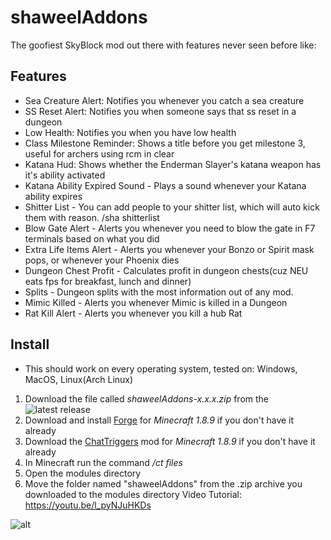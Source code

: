 # shaweelAddons
The goofiest SkyBlock mod out there with features never seen before like:
## Features
- Sea Creature Alert: Notifies you whenever you catch a sea creature
- SS Reset Alert: Notifies you when someone says that ss reset in a dungeon
- Low Health: Notifies you when you have low health
- Class Milestone Reminder: Shows a title before you get milestone 3, useful for archers using rcm in clear
- Katana Hud: Shows whether the Enderman Slayer's katana weapon has it's ability activated
- Katana Ability Expired Sound - Plays a sound whenever your Katana ability expires
- Shitter List - You can add people to your shitter list, which will auto kick them with reason. /sha shitterlist
- Blow Gate Alert - Alerts you whenever you need to blow the gate in F7 terminals based on what you did
- Extra Life Items Alert - Alerts you whenever your Bonzo or Spirit mask pops, or whenever your Phoenix dies
- Dungeon Chest Profit - Calculates profit in dungeon chests(cuz NEU eats fps for breakfast, lunch and dinner)
- Splits - Dungeon splits with the most information out of any mod.
- Mimic Killed - Alerts you whenever Mimic is killed in a Dungeon
- Rat Kill Alert - Alerts you whenever you kill a hub Rat
## Install
- This should work on every operating system, tested on: Windows, MacOS, Linux(Arch Linux)
1. Download the file called *shaweelAddons-x.x.x.zip* from the ![latest release](https://github.com/shaweel/shaweelAddons/releases)
2. Download and install [Forge](https://files.minecraftforge.net/net/minecraftforge/forge/index_1.8.9.html) for *Minecraft 1.8.9* if you don't have it already
3. Download the [ChatTriggers](https://chattriggers.com/) mod for *Minecraft 1.8.9* if you don't have it already
4. In Minecraft run the command */ct files*
5. Open the modules directory
6. Move the folder named "shaweelAddons" from the .zip archive you downloaded to the modules directory
Video Tutorial: https://youtu.be/l_pyNJuHKDs



![alt](https://i.imgur.com/HfWSFn3.png)
